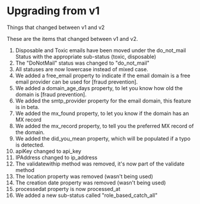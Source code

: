 # Upgrading from v1

Things that changed between v1 and v2

These are the items that changed between v1 and v2.

1) Disposable and Toxic emails have been moved under the do_not_mail Status with the appropriate sub-status (toxic, disposable)
2) The "DoNotMail" status was changed to "do_not_mail"
3) All statuses are now lowercase instead of mixed case.
4) We added a free_email property to indicate if the email domain is a free email provider can be used for [fraud prevention].
5) We added a domain_age_days property, to let you know how old the domain is [fraud prevention].
6) We added the smtp_provider property for the email domain, this feature is in beta.
7) We added the mx_found property, to let you know if the domain has an MX record
8) We added the mx_record property, to tell you the preferred MX record of the domain.
9) We added the did_you_mean property, which will be populated if a typo is detected.
10) apiKey changed to api_key
11) IPAddress changed to ip_address
12) The validatewithip method was removed, it's now part of the validate method
13) The location property was removed (wasn't being used)
14) The creation date property was removed (wasn't being used)
15) processedat property is now processed_at
16) We added a new sub-status called "role_based_catch_all"

